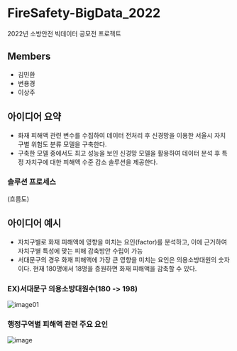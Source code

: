 # FireSafety-BigData_2022
2022년 소방안전 빅데이터 공모전 프로젝트

## Members
- 김민환
- 변용경
- 이상주

## 아이디어 요약
- 화재 피해액 관련 변수를 수집하여 데이터 전처리 후 신경망을 이용한 서울시 자치구별 위험도 분류 모델을 구축한다.
- 구축한 모델 중에서도 최고 성능을 보인 신경망 모델을 활용하여 데이터 분석 후 특정 자치구에 대한 피해액 수준 감소 솔루션을 제공한다.

### 솔루션 프로세스
(흐름도)

## 아이디어 예시
- 자치구별로 화재 피해액에 영향을 미치는 요인(factor)를 분석하고, 이에 근거하여 자치구별 특성에 맞는 피해 감축방안 수립이 가능 
- 서대문구의 경우 화재 피해액에 가장 큰 영향을 미치는 요인은 의용소방대원의 숫자이다. 현재 180명에서 18명을 증원하면 화재 피해액을 감축할 수 있다.
### EX)서대문구 의용소방대원수(180 -> 198)
![image01](https://user-images.githubusercontent.com/108262319/185798767-51192f56-740e-4a25-a65c-d87c95751bd5.png)

### 행정구역별 피해액 관련 주요 요인
![image](https://user-images.githubusercontent.com/108262319/185798830-c4554f8e-b5e1-46fe-95fc-6dd7b73bbf05.png)

